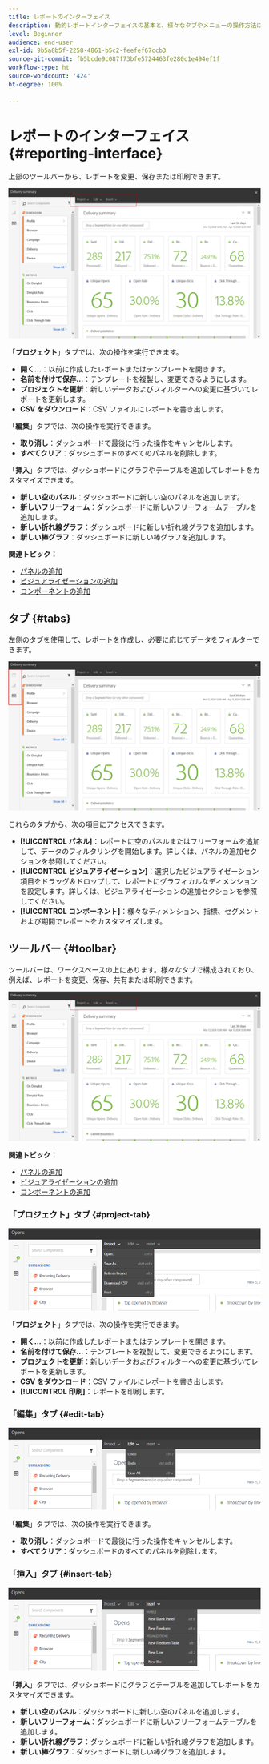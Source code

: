 ```yaml
---
title: レポートのインターフェイス
description: 動的レポートインターフェイスの基本と、様々なタブやメニューの操作方法について説明します。
level: Beginner
audience: end-user
exl-id: 9b5a8b5f-2258-4861-b5c2-feefef67ccb3
source-git-commit: fb5bcde9c087f73bfe5724463fe280c1e494ef1f
workflow-type: ht
source-wordcount: '424'
ht-degree: 100%

---
```


# レポートのインターフェイス{#reporting-interface}

上部のツールバーから、レポートを変更、保存または印刷できます。

![](assets/dynamic_report_toolbar.png)

「**プロジェクト**」タブでは、次の操作を実行できます。

* **開く…**：以前に作成したレポートまたはテンプレートを開きます。
* **名前を付けて保存…**：テンプレートを複製し、変更できるようにします。
* **プロジェクトを更新**：新しいデータおよびフィルターへの変更に基づいてレポートを更新します。
* **CSV をダウンロード**：CSV ファイルにレポートを書き出します。

「**編集**」タブでは、次の操作を実行できます。

* **取り消し**：ダッシュボードで最後に行った操作をキャンセルします。
* **すべてクリア**：ダッシュボードのすべてのパネルを削除します。

「**挿入**」タブでは、ダッシュボードにグラフやテーブルを追加してレポートをカスタマイズできます。

* **新しい空のパネル**：ダッシュボードに新しい空のパネルを追加します。
* **新しいフリーフォーム**：ダッシュボードに新しいフリーフォームテーブルを追加します。
* **新しい折れ線グラフ**：ダッシュボードに新しい折れ線グラフを追加します。
* **新しい棒グラフ**：ダッシュボードに新しい棒グラフを追加します。

**関連トピック：**

* [パネルの追加](adding-panels.md)
* [ビジュアライゼーションの追加](adding-visualizations.md)
* [コンポーネントの追加](adding-components.md)

## タブ {#tabs}

左側のタブを使用して、レポートを作成し、必要に応じてデータをフィルターできます。

![](assets/dynamic_report_interface.png)

これらのタブから、次の項目にアクセスできます。

* **[!UICONTROL パネル]**：レポートに空のパネルまたはフリーフォームを追加して、データのフィルタリングを開始します。詳しくは、パネルの追加セクションを参照してください。
* **[!UICONTROL ビジュアライゼーション]**：選択したビジュアライゼーション項目をドラッグ＆ドロップして、レポートにグラフィカルなディメンションを設定します。詳しくは、ビジュアライゼーションの追加セクションを参照してください。
* **[!UICONTROL コンポーネント]**：様々なディメンション、指標、セグメントおよび期間でレポートをカスタマイズします。

## ツールバー {#toolbar}

ツールバーは、ワークスペースの上にあります。様々なタブで構成されており、例えば、レポートを変更、保存、共有または印刷できます。

![](assets/dynamic_report_toolbar.png)

**関連トピック：**

* [パネルの追加](adding-panels.md)
* [ビジュアライゼーションの追加](adding-visualizations.md)
* [コンポーネントの追加](adding-components.md)

### 「プロジェクト」タブ {#project-tab}

![](assets/tab_project.png)

「**プロジェクト**」タブでは、次の操作を実行できます。

* **開く…**：以前に作成したレポートまたはテンプレートを開きます。
* **名前を付けて保存…**：テンプレートを複製して、変更できるようにします。
* **プロジェクトを更新**：新しいデータおよびフィルターへの変更に基づいてレポートを更新します。
* **CSV をダウンロード**：CSV ファイルにレポートを書き出します。
* **[!UICONTROL 印刷]**：レポートを印刷します。

### 「編集」タブ {#edit-tab}

![](assets/tab_edit.png)

「**編集**」タブでは、次の操作を実行できます。

* **取り消し**：ダッシュボードで最後に行った操作をキャンセルします。
* **すべてクリア**：ダッシュボードのすべてのパネルを削除します。

### 「挿入」タブ {#insert-tab}

![](assets/tab_insert.png)

「**挿入**」タブでは、ダッシュボードにグラフとテーブルを追加してレポートをカスタマイズできます。

* **新しい空のパネル**：ダッシュボードに新しい空のパネルを追加します。
* **新しいフリーフォーム**：ダッシュボードに新しいフリーフォームテーブルを追加します。
* **新しい折れ線グラフ**：ダッシュボードに新しい折れ線グラフを追加します。
* **新しい棒グラフ**：ダッシュボードに新しい棒グラフを追加します。
